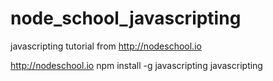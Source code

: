 # node_school_javascripting
javascripting tutorial from http://nodeschool.io


http://nodeschool.io
npm install -g javascripting
javascripting
